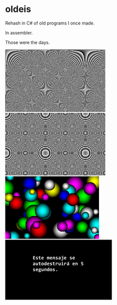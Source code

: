 # oldeis

Rehash in C# of old programs I once made.

In assembler.

Those were the days.

![](https://raw.githubusercontent.com/areyesram/oldeis/master/screen/back.png)
![](https://raw.githubusercontent.com/areyesram/oldeis/master/screen/back2.png)
![](https://raw.githubusercontent.com/areyesram/oldeis/master/screen/sphere.png)
![](https://raw.githubusercontent.com/areyesram/oldeis/master/screen/mi.png)
